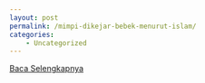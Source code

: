 ```yaml
---
layout: post
permalink: /mimpi-dikejar-bebek-menurut-islam/
categories:
    - Uncategorized
---
```


[Baca Selengkapnya](/04)